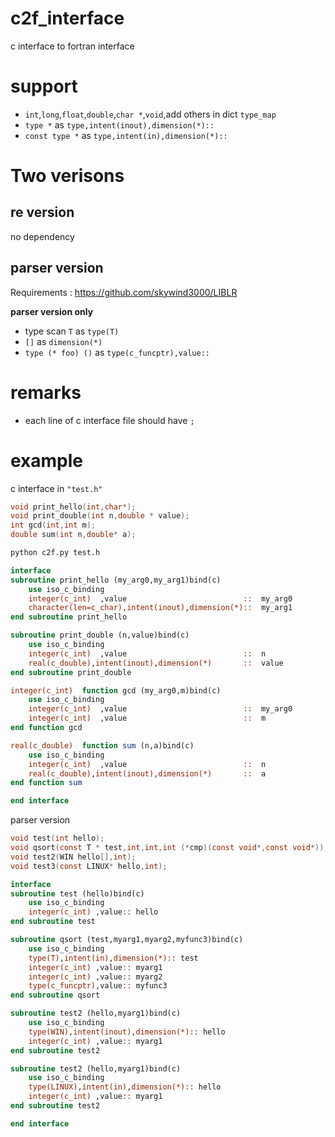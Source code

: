 # c2f_interface
c interface to fortran interface
# support
-  `int`,`long`,`float`,`double`,`char *`,`void`,add others in dict `type_map`
- `type *` as `type,intent(inout),dimension(*)::`
- `const type *` as `type,intent(in),dimension(*)::`

# Two verisons
## re version
no dependency
## parser version
Requirements : https://github.com/skywind3000/LIBLR

**parser version only**
- type scan `T` as `type(T)`
- `[]` as `dimension(*)`
- `type (* foo) ()` as `type(c_funcptr),value::`

# remarks
- each line of c interface file should have `;`

# example

 c interface in `"test.h"` 
 
``` c
void print_hello(int,char*);
void print_double(int n,double * value);
int gcd(int,int m);
double sum(int n,double* a);
```
``` sh
python c2f.py test.h
```
``` fortran
interface
subroutine print_hello (my_arg0,my_arg1)bind(c)
    use iso_c_binding
    integer(c_int)  ,value                          ::  my_arg0
    character(len=c_char),intent(inout),dimension(*)::  my_arg1
end subroutine print_hello

subroutine print_double (n,value)bind(c)
    use iso_c_binding
    integer(c_int)  ,value                          ::  n
    real(c_double),intent(inout),dimension(*)       ::  value
end subroutine print_double

integer(c_int)  function gcd (my_arg0,m)bind(c)
    use iso_c_binding
    integer(c_int)  ,value                          ::  my_arg0
    integer(c_int)  ,value                          ::  m
end function gcd

real(c_double)  function sum (n,a)bind(c)
    use iso_c_binding
    integer(c_int)  ,value                          ::  n
    real(c_double),intent(inout),dimension(*)       ::  a
end function sum

end interface
```

parser version

``` c
void test(int hello);
void qsort(const T * test,int,int,int (*cmp)(const void*,const void*));
void test2(WIN hello[],int);
void test3(const LINUX* hello,int);
```
``` fortran
interface
subroutine test (hello)bind(c)
    use iso_c_binding
    integer(c_int) ,value:: hello
end subroutine test

subroutine qsort (test,myarg1,myarg2,myfunc3)bind(c)
    use iso_c_binding
    type(T),intent(in),dimension(*):: test
    integer(c_int) ,value:: myarg1
    integer(c_int) ,value:: myarg2
    type(c_funcptr),value:: myfunc3
end subroutine qsort

subroutine test2 (hello,myarg1)bind(c)
    use iso_c_binding
    type(WIN),intent(inout),dimension(*):: hello
    integer(c_int) ,value:: myarg1
end subroutine test2

subroutine test2 (hello,myarg1)bind(c)
    use iso_c_binding
    type(LINUX),intent(in),dimension(*):: hello
    integer(c_int) ,value:: myarg1
end subroutine test2

end interface
```
